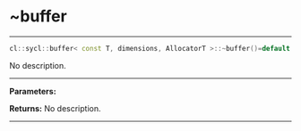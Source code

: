 # ~buffer

---

```cpp
cl::sycl::buffer< const T, dimensions, AllocatorT >::~buffer()=default
```


No description.


---
**Parameters:**

**Returns:** No description.

---
